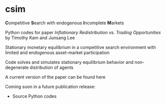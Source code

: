 # csim

**C**ompetitive **S**earch with endogenous **I**ncomplete **M**arkets

Python codes for paper *Inflationary Redistribution vs. Trading Opportunities* by Timothy Kam and Junsang Lee

Stationary monetary equilibrium in a competitive search environment with limited and endogenous asset-market participation 

Code solves and simulates stationary equilibrium behavior and non-degenerate distribution of agents

A current version of the paper can be found here

Coming soon in a future publication release:

  * Source Python codes
